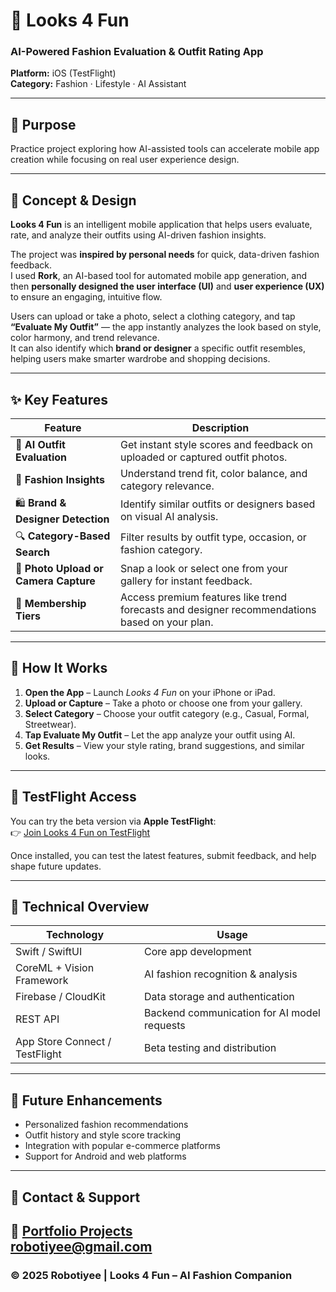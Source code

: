 # 👗 Looks 4 Fun  
### AI-Powered Fashion Evaluation & Outfit Rating App  

**Platform:** iOS (TestFlight)  
**Category:** Fashion · Lifestyle · AI Assistant  

---
## 🎯 Purpose  
Practice project exploring how AI-assisted tools can accelerate mobile app creation while focusing on real user experience design.

---

## 🧠 Concept & Design  
**Looks 4 Fun** is an intelligent mobile application that helps users evaluate, rate, and analyze their outfits using AI-driven fashion insights.  

The project was **inspired by personal needs** for quick, data-driven fashion feedback.  
I used **Rork**, an AI-based tool for automated mobile app generation, and then **personally designed the user interface (UI)** and **user experience (UX)** to ensure an engaging, intuitive flow.  

Users can upload or take a photo, select a clothing category, and tap **“Evaluate My Outfit”** — the app instantly analyzes the look based on style, color harmony, and trend relevance.  
It can also identify which **brand or designer**  a specific outfit resembles, helping users make smarter wardrobe and shopping decisions.

---
## ✨ Key Features  

| Feature | Description |
|----------|-------------|
| 👕 **AI Outfit Evaluation** | Get instant style scores and feedback on uploaded or captured outfit photos. |
| 🎯 **Fashion Insights** | Understand trend fit, color balance, and category relevance. |
| 🛍️ **Brand & Designer Detection** | Identify similar outfits or designers based on visual AI analysis. |
| 🔍 **Category-Based Search** | Filter results by outfit type, occasion, or fashion category. |
| 📸 **Photo Upload or Camera Capture** | Snap a look or select one from your gallery for instant feedback. |
| 💎 **Membership Tiers** | Access premium features like trend forecasts and designer recommendations based on your plan. |

---

## 📱 How It Works  

1. **Open the App** – Launch *Looks 4 Fun* on your iPhone or iPad.  
2. **Upload or Capture** – Take a photo or choose one from your gallery.  
3. **Select Category** – Choose your outfit category (e.g., Casual, Formal, Streetwear).  
4. **Tap Evaluate My Outfit** – Let the app analyze your outfit using AI.  
5. **Get Results** – View your style rating, brand suggestions, and similar looks.  

---

## 🚀 TestFlight Access  

You can try the beta version via **Apple TestFlight**:  
👉 [Join Looks 4 Fun on TestFlight](https://testflight.apple.com/join/NfB8cD2w) 

Once installed, you can test the latest features, submit feedback, and help shape future updates.

---

## 🧩 Technical Overview  

| Technology | Usage |
|-------------|--------|
| Swift / SwiftUI | Core app development |
| CoreML + Vision Framework | AI fashion recognition & analysis |
| Firebase / CloudKit | Data storage and authentication |
| REST API | Backend communication for AI model requests |
| App Store Connect / TestFlight | Beta testing and distribution |

---

## 🧠 Future Enhancements  

- Personalized fashion recommendations  
- Outfit history and style score tracking  
- Integration with popular e-commerce platforms  
- Support for Android and web platforms  

---

## 💌 Contact & Support  

💼 [Portfolio Projects](https://robotiyee-cell.github.io/)  
robotiyee@gmail.com
---

### © 2025 Robotiyee | Looks 4 Fun – AI Fashion Companion  

